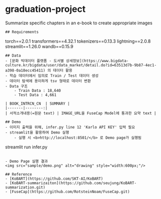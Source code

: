 # graduation-project
Summarize specific chapters in an e-book to create appropriate images

```
## Requirements
```
torch==2.0.1
transformers==4.32.1
tokenizers==0.13.3
lightning==2.0.8
streamlit==1.26.0
wandb==0.15.9
```
## Data
- [문화 빅데이터 플랫폼 - 도서별 상세정보](https://www.bigdata-culture.kr/bigdata/user/data_market/detail.do?id=63513d7b-9b87-4ec1-a398-0a18ecc45411) 의 데이터 활용
- 학습 데이터에서 임의로 Train / Test 데이터 생성
- 데이터 탐색에 용이하게 tsv 형태로 데이터 변환
- Data 구조
    - Train Data : 18,640
    - Test Data : 4,661
  
| BOOK_INTRCN_CN  | SUMMARY |
|-------|--------:|
| 서적소개내용(=원문 text) | IMAGE_URL을 FuseCap Model에 통과한 요약 text |  

## Demo
- 이미지 출력을 위해, infer.py line 12 'Karlo API KEY' 입력 필요
- streamlit을 활용하여 Demo 실행
    - 실행 시 <b>http://localhost:8501/</b> 로 Demo page가 실행됨
```
streamlit run infer.py
```

- Demo Page 실행 결과  
<img src="sample/demo.png" alt="drawing" style="width:600px;"/>

## Reference
- [KoBART](https://github.com/SKT-AI/KoBART)
- [KoBART-summarizaiton](https://github.com/seujung/KoBART-summarization.git)
- [FuseCap](https://github.com/RotsteinNoam/FuseCap.git)
